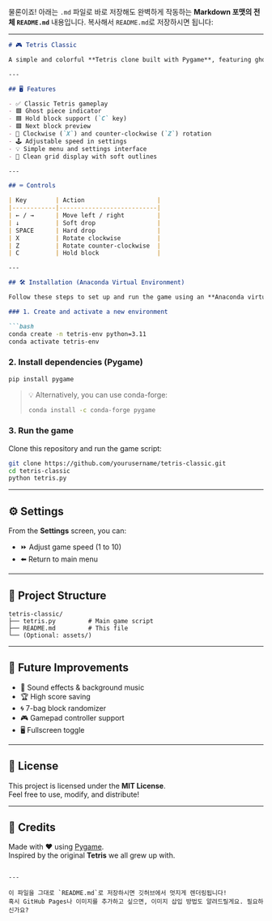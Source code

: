 물론이죠! 아래는 `.md` 파일로 바로 저장해도 완벽하게 작동하는 **Markdown 포맷의 전체 `README.md`** 내용입니다. 복사해서 `README.md`로 저장하시면 됩니다:

---

```markdown
# 🎮 Tetris Classic

A simple and colorful **Tetris clone built with Pygame**, featuring ghost blocks, hold functionality, next block preview, and adjustable game speed. Designed for fun and easy customization!

---

## 🖥️ Features

- ✅ Classic Tetris gameplay
- 🟪 Ghost piece indicator
- 🟦 Hold block support (`C` key)
- 🟩 Next block preview
- 🔄 Clockwise (`X`) and counter-clockwise (`Z`) rotation
- 🕹️ Adjustable speed in settings
- 💡 Simple menu and settings interface
- 🧱 Clean grid display with soft outlines

---

## ⌨️ Controls

| Key        | Action                    |
|------------|---------------------------|
| ← / →      | Move left / right         |
| ↓          | Soft drop                 |
| SPACE      | Hard drop                 |
| X          | Rotate clockwise          |
| Z          | Rotate counter-clockwise  |
| C          | Hold block                |

---

## 🛠️ Installation (Anaconda Virtual Environment)

Follow these steps to set up and run the game using an **Anaconda virtual environment**:

### 1. Create and activate a new environment

```bash
conda create -n tetris-env python=3.11
conda activate tetris-env
```

### 2. Install dependencies (Pygame)

```bash
pip install pygame
```

> 💡 Alternatively, you can use conda-forge:
> ```bash
> conda install -c conda-forge pygame
> ```

### 3. Run the game

Clone this repository and run the game script:

```bash
git clone https://github.com/yourusername/tetris-classic.git
cd tetris-classic
python tetris.py
```

---

## ⚙️ Settings

From the **Settings** screen, you can:

- ⏩ Adjust game speed (1 to 10)
- ⬅️ Return to main menu

---

## 📂 Project Structure

```
tetris-classic/
├── tetris.py         # Main game script
├── README.md         # This file
└── (Optional: assets/)
```

---

## 📌 Future Improvements

- 🎵 Sound effects & background music
- 🏆 High score saving
- 🌀 7-bag block randomizer
- 🎮 Gamepad controller support
- 🖥️ Fullscreen toggle

---

## 📜 License

This project is licensed under the **MIT License**.  
Feel free to use, modify, and distribute!

---

## 🙌 Credits

Made with ❤️ using [Pygame](https://www.pygame.org/).  
Inspired by the original **Tetris** we all grew up with.
```

---

이 파일을 그대로 `README.md`로 저장하시면 깃허브에서 멋지게 렌더링됩니다!  
혹시 GitHub Pages나 이미지를 추가하고 싶으면, 이미지 삽입 방법도 알려드릴게요. 필요하신가요?
